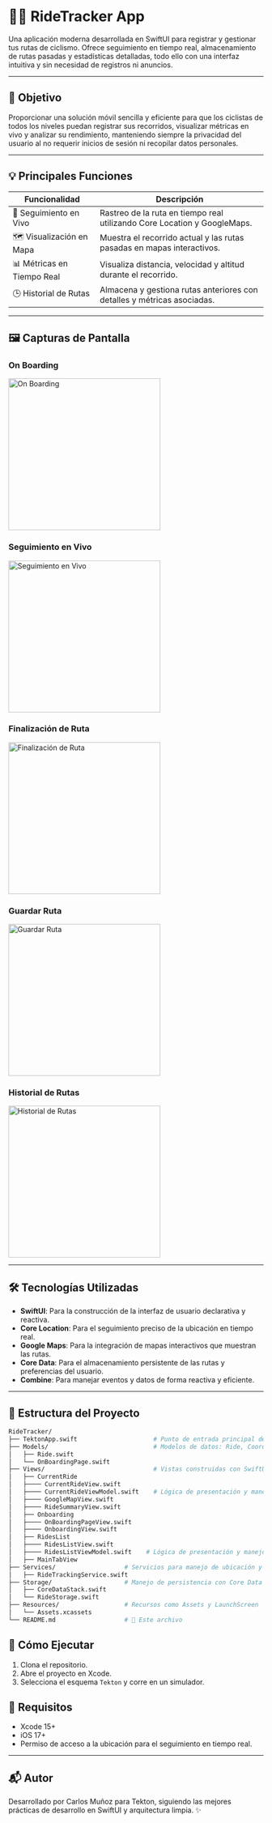 # 🚴‍♂️ RideTracker App

Una aplicación moderna desarrollada en SwiftUI para registrar y gestionar tus rutas de ciclismo. Ofrece seguimiento en tiempo real, almacenamiento de rutas pasadas y estadísticas detalladas, todo ello con una interfaz intuitiva y sin necesidad de registros ni anuncios.

---

## 🎯 Objetivo

Proporcionar una solución móvil sencilla y eficiente para que los ciclistas de todos los niveles puedan registrar sus recorridos, visualizar métricas en vivo y analizar su rendimiento, manteniendo siempre la privacidad del usuario al no requerir inicios de sesión ni recopilar datos personales.

---

## 💡 Principales Funciones

| Funcionalidad      | Descripción |
|--------------------|-------------|
| 📍 Seguimiento en Vivo | Rastreo de la ruta en tiempo real utilizando Core Location y GoogleMaps. |
| 🗺️ Visualización en Mapa | Muestra el recorrido actual y las rutas pasadas en mapas interactivos. |
| 📊 Métricas en Tiempo Real | Visualiza distancia, velocidad y altitud durante el recorrido. |
| 🕒 Historial de Rutas | Almacena y gestiona rutas anteriores con detalles y métricas asociadas. |

---

## 🖼️ Capturas de Pantalla

### On Boarding
<img src="Screenshots/onboarding.png" alt="On Boarding" width="300"/>

### Seguimiento en Vivo
<img src="Screenshots/track.png" alt="Seguimiento en Vivo" width="300"/>

### Finalización de Ruta
<img src="Screenshots/finished_track.png" alt="Finalización de Ruta" width="300"/>

### Guardar Ruta
<img src="Screenshots/saved_track.png" alt="Guardar Ruta" width="300"/>

### Historial de Rutas
<img src="Screenshots/list.png" alt="Historial de Rutas" width="300"/>

---

## 🛠️ Tecnologías Utilizadas

- **SwiftUI**: Para la construcción de la interfaz de usuario declarativa y reactiva.
- **Core Location**: Para el seguimiento preciso de la ubicación en tiempo real.
- **Google Maps**: Para la integración de mapas interactivos que muestran las rutas.
- **Core Data**: Para el almacenamiento persistente de las rutas y preferencias del usuario.
- **Combine**: Para manejar eventos y datos de forma reactiva y eficiente.

---

## 📁 Estructura del Proyecto

```bash
RideTracker/
├── TektonApp.swift                     # Punto de entrada principal de la aplicación
├── Models/                             # Modelos de datos: Ride, Coordinate
│   ├── Ride.swift
│   └── OnBoardingPage.swift
├── Views/                              # Vistas construidas con SwiftUI
│   ├── CurrentRide
│   ├──── CurrentRideView.swift
│   ├──── CurrentRideViewModel.swift    # Lógica de presentación y manejo de datos
│   ├──── GoogleMapView.swift
│   ├──── RideSummaryView.swift
│   ├── Onboarding
│   ├──── OnBoardingPageView.swift
│   ├──── OnboardingView.swift 
│   ├── RidesList
│   ├──── RidesListView.swift
│   ├──── RidesListViewModel.swift    # Lógica de presentación y manejo de datos
│   ├── MainTabView
├── Services/                   # Servicios para manejo de ubicación y datos
│   ├── RideTrackingService.swift
├── Storage/                    # Manejo de persistencia con Core Data
│   ├── CoreDataStack.swift
│   └── RideStorage.swift
├── Resources/                  # Recursos como Assets y LaunchScreen
│   └── Assets.xcassets
└── README.md                   # 📄 Este archivo
```

## 🚀 Cómo Ejecutar

1. Clona el repositorio.
2. Abre el proyecto en Xcode.
3. Selecciona el esquema `Tekton` y corre en un simulador.

## 📌 Requisitos

- Xcode 15+
- iOS 17+
- Permiso de acceso a la ubicación para el seguimiento en tiempo real.


---

## 📬 Autor

Desarrollado por Carlos Muñoz para Tekton, siguiendo las mejores prácticas de desarrollo en SwiftUI y arquitectura limpia. ✨
